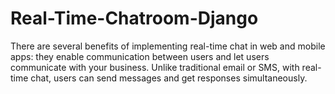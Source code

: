 # Real-Time-Chatroom-Django

There are several benefits of implementing real-time chat in web and mobile apps: they enable communication between users and let users communicate with your business. Unlike traditional email or SMS, with real-time chat, users can send messages and get responses simultaneously.

